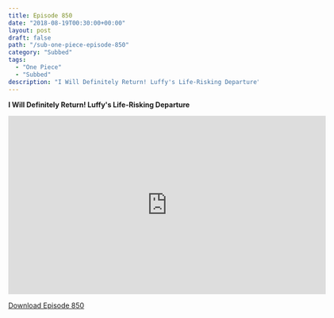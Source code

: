 ```yaml
---
title: Episode 850
date: "2018-08-19T00:30:00+00:00"
layout: post
draft: false
path: "/sub-one-piece-episode-850"
category: "Subbed"
tags:
  - "One Piece"
  - "Subbed"
description: "I Will Definitely Return! Luffy's Life-Risking Departure"
---
```


**I Will Definitely Return! Luffy's Life-Risking Departure**

<iframe width="640" height="360" src="https://www.rapidvideo.com/e/G6FRPHAESE" frameborder="0" marginwidth=0 marginheight=0 scrolling=no allowfullscreen></iframe>

<a href="http://ouo.io/qs/eCodkFEQ?s=https://rapidvid.to/d/https://www.rapidvideo.com/e/G6FRPHAESE">Download Episode 850</a>
